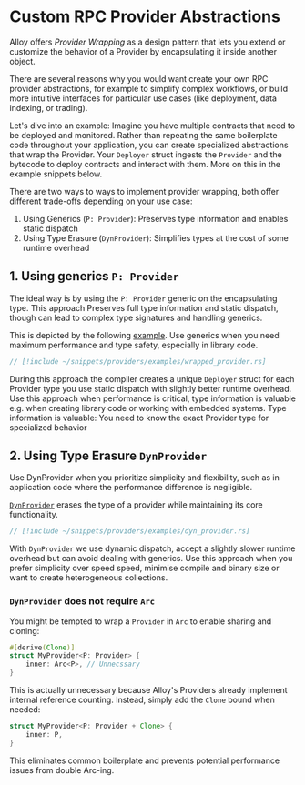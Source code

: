 # Custom RPC Provider Abstractions

Alloy offers *Provider Wrapping* as a design pattern that lets you extend or customize the behavior of a Provider by encapsulating it inside another object. 

There are several reasons why you would want create your own RPC provider abstractions, for example to simplify complex workflows, or build more intuitive interfaces for particular use cases (like deployment, data indexing, or trading).

Let's dive into an example: Imagine you have multiple contracts that need to be deployed and monitored. Rather than repeating the same boilerplate code throughout your application, you can create specialized abstractions that wrap the Provider. Your `Deployer` struct ingests the `Provider` and the bytecode to deploy contracts and interact with them. More on this in the example snippets below.

There are two ways to ways to implement provider wrapping, both offer different trade-offs depending on your use case: 

1. Using Generics (`P: Provider`): Preserves type information and enables static dispatch
2. Using Type Erasure (`DynProvider`): Simplifies types at the cost of some runtime overhead

## 1. Using generics `P: Provider`

The ideal way is by using the `P: Provider` generic on the encapsulating type. This approach Preserves full type information and static dispatch, though can lead to complex type signatures and handling generics. 

This is depicted by the following [example](/examples/providers/wrapped_provider). Use generics when you need maximum performance and type safety, especially in library code.

```rust [wrapped_provider.rs]
// [!include ~/snippets/providers/examples/wrapped_provider.rs]
```

During this approach the compiler creates a unique `Deployer` struct for each Provider type you use static dispatch with slightly better runtime overhead. 
Use this approach when performance is critical, type information is valuable e.g. when creating library code or working with embedded systems.
Type information is valuable: You need to know the exact Provider type for specialized behavior

## 2. Using Type Erasure `DynProvider`

Use DynProvider when you prioritize simplicity and flexibility, such as in application code where the performance difference is negligible.

[`DynProvider`](/examples/providers/dyn_provider) erases the type of a provider while maintaining its core functionality.

```rust [dyn_provider.rs]
// [!include ~/snippets/providers/examples/dyn_provider.rs]
```

With `DynProvider` we use dynamic dispatch, accept a slightly slower runtime overhead but can avoid dealing with generics. 
Use this approach when you prefer simplicity over speed speed, minimise compile and binary size or want to create heterogeneous collections. 

### `DynProvider` does not require `Arc` 

You might be tempted to wrap a `Provider` in `Arc` to enable sharing and cloning:

```rust
#[derive(Clone)]
struct MyProvider<P: Provider> {
    inner: Arc<P>, // Unnecssary
}
```

This is actually unnecessary because Alloy's Providers already implement internal reference counting. Instead, simply add the `Clone` bound when needed:

```rust
struct MyProvider<P: Provider + Clone> {
    inner: P,
}
```

This eliminates common boilerplate and prevents potential performance issues from double Arc-ing.